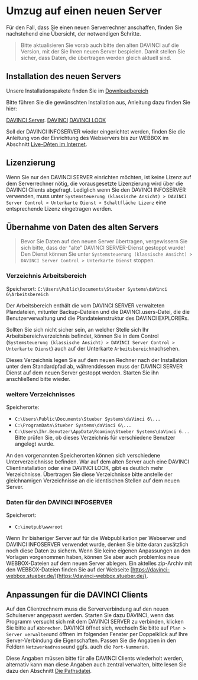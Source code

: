 # Umzug auf einen neuen Server

Für den Fall, dass Sie einen neuen Serverrechner anschaffen, finden Sie nachstehend eine Übersicht, der notwendigen Schritte.

> Bitte aktualisieren Sie vorab auch bitte den alten DAVINCI auf die Version, mit der Sie Ihren neuen Server bespielen. Damit stellen Sie sicher, dass Daten, die übertragen werden gleich aktuell sind. 

## Installation des neuen Servers

Unsere Installationspakete finden Sie im  [Downloadbereich](https://davinci.stueber.de/download.php) 

Bitte führen Sie die gewünschten Installation aus, Anleitung dazu finden Sie hier: 

[DAVINCI Server](https://doc.davinci6.stueber.de/06.enterprise/01.installation/).
[DAVINCI](https://doc.davinci6.stueber.de/00.allgemein/installation/)
[DAVINCI LOOK](https://doc.davinci6.stueber.de/05.look/01.installation/)

Soll der DAVINCI INFOSERVER wieder eingerichtet werden, finden Sie die Anleitung von der Einrichtung des Webservers bis zur WEBBOX im Abschnitt [Live-DAten im Internet](https://doc.davinci6.stueber.de/internet-publication/).

## Lizenzierung

Wenn Sie nur den DAVINCI SERVER einrichten möchten, ist keine Lizenz auf dem Serverrechner nötig, die vorausgesetzte Lizenzierung wird über die DAVINCI Clients abgefragt. Lediglich wenn Sie den DAVINCI INFOSERVER verwenden, muss unter `Systemsteuerung (klassische Ansicht) > DAVINCI Server Control > Unterkarte Dienst > Schaltfläche Lizenz` eine entsprechende Lizenz eingetragen werden.

## Übernahme von Daten des alten Servers

> Bevor Sie Daten auf den neuen Server übertragen, vergewissern Sie sich bitte, dass der "alte" DAVINCI SERVER-Dienst gestoppt wurde! Den Dienst können Sie unter `Systemsteuerung (klassische Ansicht) > DAVINCI Server Control > Unterkarte Dienst` stoppen.

### Verzeichnis Arbeitsbereich

Speicherort: `C:\Users\Public\Documents\Stueber Systems\daVinci 6\Arbeitsbereich`

Der Arbeitsbereich enthält die vom DAVINCI SERVER verwalteten Plandateien, mitunter Backup-Dateien und die DAVINCI.users-Datei, die die Benutzerverwaltung und die Plandateienstruktur des DAVINCI EXPLORERs.

Sollten Sie sich nicht sicher sein, an welcher Stelle sich Ihr Arbeitsbereichverzeichnis befindet, können Sie in dem Control (`Systemsteuerung (klassische Ansicht) > DAVINCI Server Control > Unterkarte Dienst`) auch auf der Unterkarte `Arbeitsbereich`nachsehen.

Dieses Verzeichnis legen Sie auf dem neuen Rechner nach der Installation unter dem Standardpfad ab, währenddessen muss der DAVINCI SERVER Dienst auf dem neuen Server gestoppt werden. Starten Sie ihn anschließend bitte wieder.


### weitere Verzeichnisses

Speicherorte: 

* `C:\Users\Public\Documents\Stueber Systems\daVinci 6\...`
* `C:\ProgramData\Stueber Systems\daVinci 6\...`
* `C:\Users\Ihr.Benutzer\AppData\Roaming\Stueber Systems\daVinci 6...` Bitte prüfen Sie, ob dieses Verzeichnis für verschiedene Benutzer angelegt wurde. 

An den vorgenannten Speicherorten können sich verschiedene Unterverzeichnisse befinden. War auf dem alten Server auch eine DAVINCI Clientinstallation oder eine DAVINCI LOOK, gibt es deutlich mehr Verzeichnisse.
Übertragen Sie diese Verzeichnisse bitte anstelle der gleichnamigen Verzeichnisse an die identischen Stellen auf dem neuen Server.

### Daten für den DAVINCI INFOSERVER 

Speicherort:

* `C:\inetpub\wwwroot`


Wenn Ihr bisheriger Server auf für die Webpublikation per Webserver und DAVINCI INFOSERVER verwendet wurde, denken Sie bitte daran zusätzlich noch diese Daten zu sichern. Wenn Sie keine eigenen Anpassungen an den Vorlagen vorgenommen haben, können Sie aber auch problemlos neue WEBBOX-Dateien auf dem neuen Server ablegen. Ein aktelles zip-Archiv mit den WEBBOX-Dateien finden Sie auf der Webseite [https://davinci-webbox.stueber.de/](https://davinci-webbox.stueber.de/).

## Anpassungen für die DAVINCI Clients

Auf den Clientrechnern muss die Serververbindung auf den neuen Schulserver angepasst werden. Starten Sie dazu DAVINCI, wenn das Programm versucht sich mit dem DAVINCI SERVER zu verbinden, klicken Sie bitte auf `Abbrechen`. DAVINCI öffnet sich, wechseln Sie bitte auf `Plan > Server verwalten`und öffnen im folgenden Fenster per Doppelklick auf Ihre Server-Verbindung die Eigenschaften. Passen Sie die Angaben in den Feldern `Netzwerkadresse`und ggfs. auch die `Port-Nummer`an.

Diese Angaben müssen bitte für alle DAVINCI Clients wiederholt werden, alternativ kann man diese Angaben auch zentral verwalten, bitte lesen Sie dazu den Abschnitt [Die Pathsdatei](https://doc.davinci6.stueber.de/00.allgemein/pathdatei/).